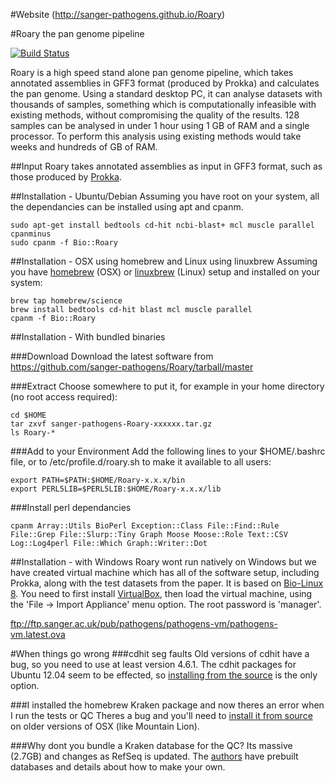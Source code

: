 #Website
(http://sanger-pathogens.github.io/Roary)

#Roary the pan genome pipeline

[![Build Status](https://travis-ci.org/sanger-pathogens/Roary.svg?branch=master)](https://travis-ci.org/sanger-pathogens/Roary)

Roary is a high speed stand alone pan genome pipeline, which takes annotated assemblies in GFF3 format (produced by Prokka) and calculates the pan genome.  Using a standard desktop PC, it can analyse datasets with thousands of samples, something which is computationally infeasible with existing methods, without compromising the quality of the results.  128 samples can be analysed in under 1 hour using 1 GB of RAM and a single processor. To perform this analysis using existing methods would take weeks and hundreds of GB of RAM.

##Input
Roary takes annotated assemblies as input in GFF3 format, such as those produced by [Prokka](http://www.vicbioinformatics.com/software.prokka.shtml).


##Installation - Ubuntu/Debian
Assuming you have root on your system, all the dependancies can be installed using apt and cpanm.

```
sudo apt-get install bedtools cd-hit ncbi-blast+ mcl muscle parallel cpanminus
sudo cpanm -f Bio::Roary
```   

##Installation - OSX using homebrew and Linux using linuxbrew
Assuming you have [homebrew](http://brew.sh/) (OSX) or [linuxbrew](http://brew.sh/linuxbrew/) (Linux) setup and installed on your system:

```
brew tap homebrew/science
brew install bedtools cd-hit blast mcl muscle parallel
cpanm -f Bio::Roary
```

##Installation - With bundled binaries

###Download
Download the latest software from 
https://github.com/sanger-pathogens/Roary/tarball/master

###Extract
Choose somewhere to put it, for example in your home directory (no root access required):

```
cd $HOME
tar zxvf sanger-pathogens-Roary-xxxxxx.tar.gz
ls Roary-*
```

###Add to your Environment
Add the following lines to your $HOME/.bashrc file, or to /etc/profile.d/roary.sh to make it available to all users:

```
export PATH=$PATH:$HOME/Roary-x.x.x/bin
export PERL5LIB=$PERL5LIB:$HOME/Roary-x.x.x/lib
```

###Install perl dependancies

```
cpanm Array::Utils BioPerl Exception::Class File::Find::Rule File::Grep File::Slurp::Tiny Graph Moose Moose::Role Text::CSV Log::Log4perl File::Which Graph::Writer::Dot
```

##Installation - with Windows
Roary wont run natively on Windows but we have created virtual machine which has all of the software setup, including Prokka, along with the test datasets from the paper. It is based on [Bio-Linux 8](http://environmentalomics.org/bio-linux/).  You need to first install [VirtualBox](https://www.virtualbox.org/), then load the virtual machine, using the 'File -> Import Appliance' menu option. The root password is 'manager'.

ftp://ftp.sanger.ac.uk/pub/pathogens/pathogens-vm/pathogens-vm.latest.ova

#When things go wrong
###cdhit seg faults
Old versions of cdhit have a bug, so you need to use at least version 4.6.1.  The cdhit packages for Ubuntu 12.04 seem to be effected, so [installing from the source](http://cd-hit.org/) is the only option. 

###I installed the homebrew Kraken package and now theres an error when I run the tests or QC
Theres a bug and you'll need to [install it from source](https://ccb.jhu.edu/software/kraken/) on older versions of OSX (like Mountain Lion).  

###Why dont you bundle a Kraken database for the QC?
Its massive (2.7GB) and changes as RefSeq is updated.  The [authors](https://ccb.jhu.edu/software/kraken/) have prebuilt databases and details about how to make your own.


